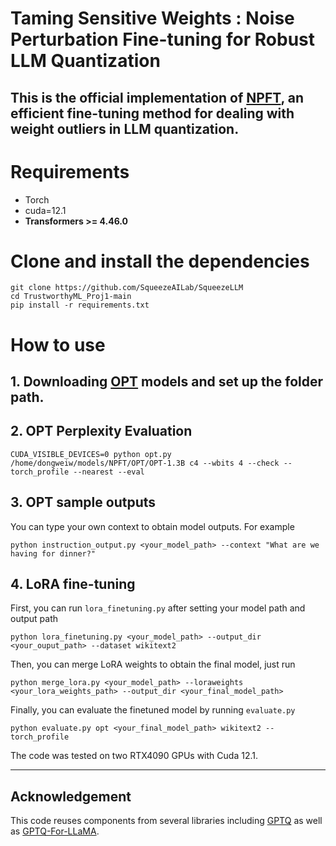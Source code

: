 # Taming Sensitive Weights : Noise Perturbation Fine-tuning for Robust LLM Quantization

This is the official implementation of [NPFT](https://arxiv.org/abs/2412.06858), an efficient fine-tuning method for dealing with weight outliers in LLM quantization.
---
# Requirements
- Torch
- cuda=12.1
- **Transformers >= 4.46.0**

# Clone and install the dependencies
```
git clone https://github.com/SqueezeAILab/SqueezeLLM
cd TrustworthyML_Proj1-main
pip install -r requirements.txt
```
# How to use
## 1. Downloading [OPT](https://huggingface.co/facebook/opt-1.3b) models and set up the folder path.

## 2. OPT Perplexity Evaluation
```
CUDA_VISIBLE_DEVICES=0 python opt.py /home/dongweiw/models/NPFT/OPT/OPT-1.3B c4 --wbits 4 --check --torch_profile --nearest --eval
```
## 3. OPT sample outputs
You can type your own context to obtain model outputs. For example
```
python instruction_output.py <your_model_path> --context "What are we having for dinner?"
```
## 4. LoRA fine-tuning
First, you can run `lora_finetuning.py` after setting your model path and output path
```
python lora_finetuning.py <your_model_path> --output_dir <your_ouput_path> --dataset wikitext2
```
Then, you can merge LoRA weights to obtain the final model, just run
```
python merge_lora.py <your_model_path> --loraweights <your_lora_weights_path> --output_dir <your_final_model_path>
```
Finally, you can evaluate the finetuned model by running `evaluate.py`
```
python evaluate.py opt <your_final_model_path> wikitext2 --torch_profile
```

The code was tested on two RTX4090 GPUs with Cuda 12.1.

---
## Acknowledgement

This code reuses components from several libraries including [GPTQ](https://github.com/IST-DASLab/gptq) as well as [GPTQ-For-LLaMA](https://github.com/qwopqwop200/GPTQ-for-LLaMa/).
